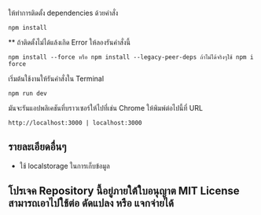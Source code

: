 ให้ทำการติดตั้ง dependencies ด้วยคำสั่ง

```
npm install
```
** ถ้าติดตั้งไม่ได้แล้งเกิด Error ให้ลองรันคำสั่งนี้
```
npm install --force หรือ npm install --legacy-peer-deps ถ้าไม่ได้จริงๆใช้ npm i force
```
เริ่มต้นใช้งานให้รันคำสั่งใน Terminal

```
npm run dev
```

มันจะรันแอปพลิเคชันที่บราวเซอร์ให้ไปที่เช่น Chrome ให้พิมพ์ต่อไปนี้ที่ URL 
```
http://localhost:3000 | localhost:3000
```

## รายละเอียดอื่นๆ
- ใช้ localstorage ในการเก็บข้อมูล



## โปรเจค Repository นี้อยู่ภายใต้ใบอนุญาต MIT License สามารถเอาไปใช้ต่อ ดัดแปลง หรือ แจกจ่ายได้
